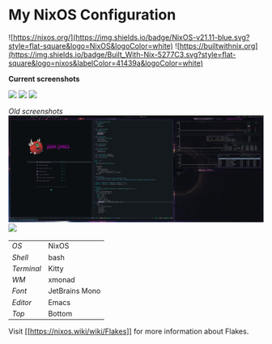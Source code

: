 # My NixOS Configuration

![https://nixos.org/](https://img.shields.io/badge/NixOS-v21.11-blue.svg?style=flat-square&logo=NixOS&logoColor=white)
![https://builtwithnix.org](https://img.shields.io/badge/Built_With-Nix-5277C3.svg?style=flat-square&logo=nixos&labelColor=41439a&logoColor=white)

**Current screenshots**

![](../assets/2021-10-23_22-06.png)
![](../assets/2021-10-23_22-02_1.png)
![](../assets/2021-10-23_22-02.png)

*Old screenshots*
![](./screenshots/busy2.png)
![](./screenshots/clean2.png)

|            |                |
|------------|----------------|
| *OS*       | NixOS          |
| *Shell*    | bash           |
| *Terminal* | Kitty          |
| *WM*       | xmonad         |
| *Font*     | JetBrains Mono |
| *Editor*   | Emacs          |
| *Top*      | Bottom         |

Visit [[https://nixos.wiki/wiki/Flakes]] for more information about Flakes.
